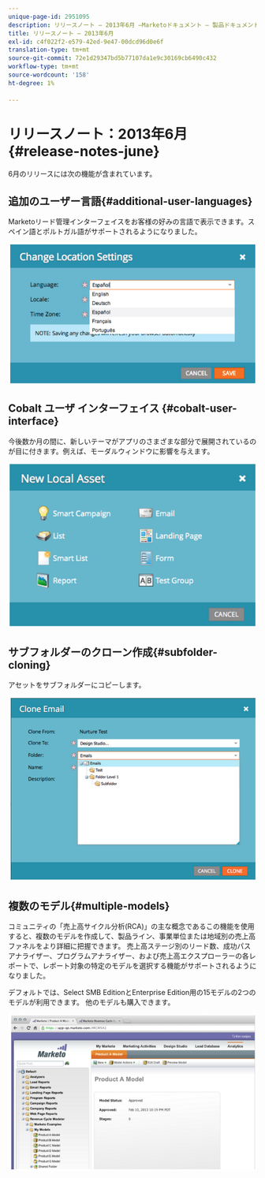 ```yaml
---
unique-page-id: 2951095
description: リリースノート — 2013年6月 —Marketoドキュメント — 製品ドキュメント
title: リリースノート — 2013年6月
exl-id: c4f022f2-e579-42ed-9e47-00dcd96d0e6f
translation-type: tm+mt
source-git-commit: 72e1d29347bd5b77107da1e9c30169cb6490c432
workflow-type: tm+mt
source-wordcount: '158'
ht-degree: 1%

---
```


# リリースノート：2013年6月{#release-notes-june}

6月のリリースには次の機能が含まれています。

## 追加のユーザー言語{#additional-user-languages}

Marketoリード管理インターフェイスをお客様の好みの言語で表示できます。スペイン語とポルトガル語がサポートされるようになりました。

![](assets/image2014-9-22-16-3a25-3a54.png)

## Cobalt ユーザ インターフェイス {#cobalt-user-interface}

今後数か月の間に、新しいテーマがアプリのさまざまな部分で展開されているのが目に付きます。例えば、モーダルウィンドウに影響を与えます。

![](assets/image2014-9-22-16-3a26-3a8.png)

## サブフォルダーのクローン作成{#subfolder-cloning}

アセットをサブフォルダーにコピーします。

![](assets/image2014-9-22-16-3a26-3a25.png)

## 複数のモデル{#multiple-models}

コミュニティの「売上高サイクル分析(RCA)」の主な概念であるこの機能を使用すると、複数のモデルを作成して、製品ライン、事業単位または地域別の売上高ファネルをより詳細に把握できます。 売上高ステージ別のリード数、成功パスアナライザー、プログラムアナライザー、および売上高エクスプローラーの各レポートで、レポート対象の特定のモデルを選択する機能がサポートされるようになりました。

デフォルトでは、Select SMB EditionとEnterprise Edition用の15モデルの2つのモデルが利用できます。 他のモデルも購入できます。

![](assets/image2014-9-22-16-3a26-3a59.png)
